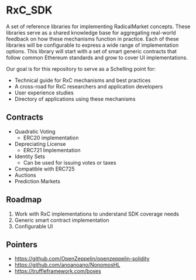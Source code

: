# RxC_SDK
A set of reference libraries for implementing RadicalMarket concepts.  These libraries serve as a shared knowledge base for aggregating real-world feedback on how these mechanisms function in practice.  Each of these libraries will be configurable to express a wide range of implementation options. This library will start with a set of smart generic contracts that follow common Ethereum standards and grow to cover UI implementations. 

Our goal is for this repository to serve as a Schelling point for:
- Technical guide for RxC mechanisms and best practices
- A cross-road for RxC researchers and application developers
- User experience studies
- Directory of applications using these mechanisms

## Contracts
- Quadratic Voting
  - ERC20 implementation
- Depreciating License
  - ERC721 Implementation
- Identity Sets
  - Can be used for issuing votes or taxes
 - Compatible with ERC725
- Auctions
- Prediction Markets

## Roadmap
1. Work with RxC implementations to understand SDK coverage needs
2. Generic smart contract implementation
3. Configurable UI

## Pointers
- https://github.com/OpenZeppelin/openzeppelin-solidity
- https://github.com/anoanoano/NonomosHL
- https://truffleframework.com/boxes

 
